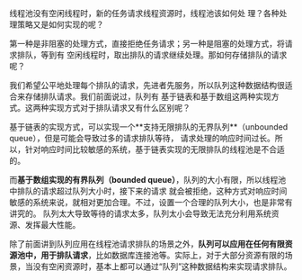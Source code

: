 线程池没有空闲线程时，新的任务请求线程资源时，线程池该如何处 理？各种处理策略⼜是如何实现的呢？

第⼀种是⾮阻塞的处理⽅式，直接拒绝任务请求；另⼀种是阻塞的处理⽅式，将请求排队，等到有 空闲线程时，取出排队的请求继续处理。那如何存储排队的请求呢？

我们希望公平地处理每个排队的请求，先进者先服务，所以队列这种数据结构很适合来存储排队请求。我们前⾯说过，队列有 基于链表和基于数组这两种实现⽅式。这两种实现⽅式对于排队请求⼜有什么区别呢？


基于链表的实现⽅式，可以实现⼀个**⽀持⽆限排队的⽆界队列**（unbounded queue），但是可能会导致过多的请求排队等待， 请求处理的响应时间过⻓。所以，针对响应时间⽐较敏感的系统，基于链表实现的⽆限排队的线程池是不合适的。

⽽**基于数组实现的有界队列（bounded queue）**，队列的⼤⼩有限，所以线程池中排队的请求超过队列⼤⼩时，接下来的请求 就会被拒绝，这种⽅式对响应时间敏感的系统来说，就相对更加合理。不过，设置⼀个合理的队列⼤⼩，也是⾮常有讲究的。 队列太⼤导致等待的请求太多，队列太⼩会导致⽆法充分利⽤系统资源、发挥最⼤性能。 

除了前⾯讲到队列应⽤在线程池请求排队的场景之外，**队列可以应⽤在任何有限资源池中，⽤于排队请求**，⽐如数据库连接池等。实际上，对于⼤部分资源有限的场景，当没有空闲资源时，基本上都可以通过“队列”这种数据结构来实现请求排队。
